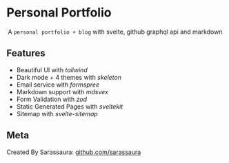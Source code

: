 # Personal Portfolio

<div align="center">

A `personal portfolio + blog` with svelte, github graphql api and markdown

</div>

## Features

- Beautiful UI with _tailwind_
- Dark mode + 4 themes with _skeleton_
- Email service with _formspree_
- Markdown support with _mdsvex_
- Form Validation with _zod_
- Static Generated Pages with _sveltekit_
- Sitemap with _svelte-sitemap_

## Meta

Created By Sarassaura:
[github.com/sarassaura](https://github.com/sarassaura)